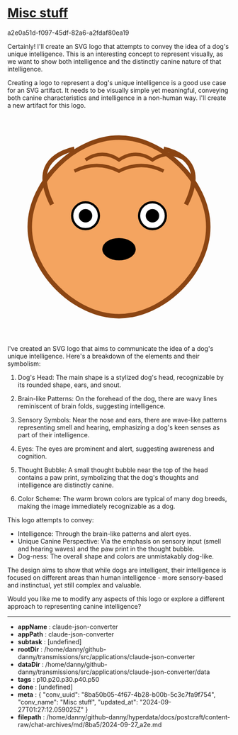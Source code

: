 # [Misc stuff](https://claude.ai/chat/8ba50b05-4f67-4b28-b00b-5c3c7fa9f754)

a2e0a51d-f097-45df-82a6-a2fdaf80ea19

 Certainly! I'll create an SVG logo that attempts to convey the idea of a dog's unique intelligence. This is an interesting concept to represent visually, as we want to show both intelligence and the distinctly canine nature of that intelligence.

<antThinking>Creating a logo to represent a dog's unique intelligence is a good use case for an SVG artifact. It needs to be visually simple yet meaningful, conveying both canine characteristics and intelligence in a non-human way. I'll create a new artifact for this logo.</antThinking>

<antArtifact identifier="intelligent-dog-logo" type="image/svg+xml" title="Intelligent Dog Logo">
<svg xmlns="http://www.w3.org/2000/svg" viewBox="0 0 200 200">
  <!-- Dog's head outline -->
  <path d="M100 20 C 60 20, 20 60, 20 100 C 20 140, 60 180, 100 180 C 140 180, 180 140, 180 100 C 180 60, 140 20, 100 20" fill="#F4A460" stroke="#8B4513" stroke-width="4"/>
  
  <!-- Ears -->
  <path d="M40 80 Q 20 40, 60 30" fill="none" stroke="#8B4513" stroke-width="4"/>
  <path d="M160 80 Q 180 40, 140 30" fill="none" stroke="#8B4513" stroke-width="4"/>
  
  <!-- Eyes -->
  <circle cx="70" cy="90" r="12" fill="#FFFFFF" stroke="#000000" stroke-width="2"/>
  <circle cx="130" cy="90" r="12" fill="#FFFFFF" stroke="#000000" stroke-width="2"/>
  <circle cx="70" cy="90" r="6" fill="#000000"/>
  <circle cx="130" cy="90" r="6" fill="#000000"/>
  
  <!-- Nose -->
  <ellipse cx="100" cy="120" rx="15" ry="10" fill="#000000"/>
  
  <!-- Brain-like patterns -->
  <path d="M70 40 Q 85 30, 100 40 Q 115 30, 130 40 Q 145 30, 160 40" fill="none" stroke="#8B4513" stroke-width="3"/>
  <path d="M60 50 Q 80 40, 100 50 Q 120 40, 140 50" fill="none" stroke="#8B4513" stroke-width="3"/>
  
  <!-- Sensory symbols -->
  <path d="M30 130 Q 40 140, 50 130 Q 60 140, 70 130" fill="none" stroke="#8B4513" stroke-width="3"/> <!-- Smell waves -->
  <path d="M130 130 Q 140 140, 150 130 Q 160 140, 170 130" fill="none" stroke="#8B4513" stroke-width="3"/> <!-- Hearing waves -->
  
  <!-- Thought bubble -->
  <circle cx="160" cy="40" r="10" fill="#FFFFFF" stroke="#000000" stroke-width="2"/>
  <circle cx="180" cy="30" r="6" fill="#FFFFFF" stroke="#000000" stroke-width="2"/>
  <circle cx="190" cy="20" r="4" fill="#FFFFFF" stroke="#000000" stroke-width="2"/>
  
  <!-- Paw print in thought bubble -->
  <circle cx="160" cy="40" r="3" fill="#000000"/>
  <circle cx="155" cy="35" r="2" fill="#000000"/>
  <circle cx="165" cy="35" r="2" fill="#000000"/>
  <circle cx="155" cy="45" r="2" fill="#000000"/>
  <circle cx="165" cy="45" r="2" fill="#000000"/>
</svg>
</antArtifact>

I've created an SVG logo that aims to communicate the idea of a dog's unique intelligence. Here's a breakdown of the elements and their symbolism:

1. Dog's Head: The main shape is a stylized dog's head, recognizable by its rounded shape, ears, and snout.

2. Brain-like Patterns: On the forehead of the dog, there are wavy lines reminiscent of brain folds, suggesting intelligence.

3. Sensory Symbols: Near the nose and ears, there are wave-like patterns representing smell and hearing, emphasizing a dog's keen senses as part of their intelligence.

4. Eyes: The eyes are prominent and alert, suggesting awareness and cognition.

5. Thought Bubble: A small thought bubble near the top of the head contains a paw print, symbolizing that the dog's thoughts and intelligence are distinctly canine.

6. Color Scheme: The warm brown colors are typical of many dog breeds, making the image immediately recognizable as a dog.

This logo attempts to convey:

- Intelligence: Through the brain-like patterns and alert eyes.
- Unique Canine Perspective: Via the emphasis on sensory input (smell and hearing waves) and the paw print in the thought bubble.
- Dog-ness: The overall shape and colors are unmistakably dog-like.

The design aims to show that while dogs are intelligent, their intelligence is focused on different areas than human intelligence - more sensory-based and instinctual, yet still complex and valuable.

Would you like me to modify any aspects of this logo or explore a different approach to representing canine intelligence?

---

* **appName** : claude-json-converter
* **appPath** : claude-json-converter
* **subtask** : [undefined]
* **rootDir** : /home/danny/github-danny/transmissions/src/applications/claude-json-converter
* **dataDir** : /home/danny/github-danny/transmissions/src/applications/claude-json-converter/data
* **tags** : p10.p20.p30.p40.p50
* **done** : [undefined]
* **meta** : {
  "conv_uuid": "8ba50b05-4f67-4b28-b00b-5c3c7fa9f754",
  "conv_name": "Misc stuff",
  "updated_at": "2024-09-27T01:27:12.059025Z"
}
* **filepath** : /home/danny/github-danny/hyperdata/docs/postcraft/content-raw/chat-archives/md/8ba5/2024-09-27_a2e.md